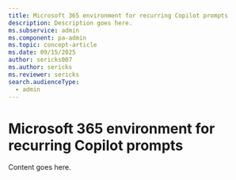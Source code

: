 ```yaml
---
title: Microsoft 365 environment for recurring Copilot prompts 
description: Description goes here.
ms.subservice: admin
ms.component: pa-admin
ms.topic: concept-article
ms.date: 09/15/2025
author: sericks007
ms.author: sericks
ms.reviewer: sericks
search.audienceType: 
  - admin
---
```


# Microsoft 365 environment for recurring Copilot prompts 

Content goes here.
